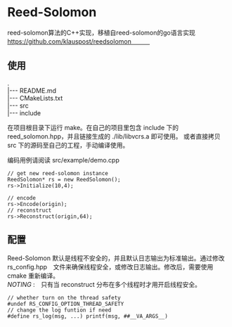 # Reed-Solomon

reed-solomon算法的C++实现，移植自reed-solomon的go语言实现 https://github.com/klauspost/reedsolomon　　　

## 使用
.   
|--- README.md   
|--- CMakeLists.txt   
|--- src   
|--- include   

在项目根目录下运行 make。在自己的项目里包含 include 下的 reed_solomon.hpp，并且链接生成的 ./lib/libvcrs.a 即可使用。
或者直接拷贝 src 下的源码至自己的工程，手动编译使用。

编码用例请阅读 src/example/demo.cpp

	// get new reed-solomon instance
	ReedSolomon* rs = new ReedSolomon();
	rs->Initialize(10,4);

	// encode
	rs->Encode(origin);
	// reconstruct
	rs->Reconstruct(origin,64);

## 配置
Reed-Solomon 默认是线程不安全的，并且默认日志输出为标准输出。通过修改rs_config.hpp　文件来确保线程安全，或修改日志输出。修改后，需要使用 cmake 重新编译。   
*NOTING* :　只有当 reconstruct 分布在多个线程时才用开启线程安全。   

	// whether turn on the thread safety
	#undef RS_CONFIG_OPTION_THREAD_SAFETY
	// change the log funtion if need
	#define rs_log(msg, ...) printf(msg, ##__VA_ARGS__)

